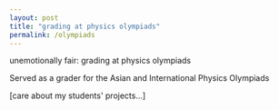 ```yaml
---
layout: post
title: "grading at physics olympiads"
permalink: /olympiads
---
```


unemotionally fair: grading at physics olympiads

Served as a grader for the Asian and International Physics Olympiads

[care about my students' projects...]
